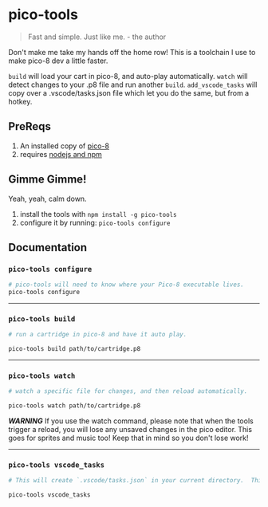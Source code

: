 # pico-tools
> Fast and simple.  Just like me.  - the author

Don't make me take my hands off the home row!
This is a toolchain I use to make pico-8 dev a little faster.

`build` will load your cart in pico-8, and auto-play automatically.
`watch` will detect changes to your .p8 file and run another `build`.
`add_vscode_tasks` will copy over a .vscode/tasks.json file which let you do the same, but from a hotkey.

## PreReqs
1. An installed copy of [pico-8](https://www.lexaloffle.com/)
2. requires [nodejs and npm](http://www.nodejs.org)

## Gimme Gimme!
Yeah, yeah, calm down.
1. install the tools  with `npm install -g pico-tools`
2. configure it by running: `pico-tools configure `


## Documentation

### `pico-tools configure`
```bash
# pico-tools will need to know where your Pico-8 executable lives.  
pico-tools configure
```
---

### `pico-tools build`

```bash
# run a cartridge in pico-8 and have it auto play.

pico-tools build path/to/cartridge.p8
```

---

### `pico-tools watch`

```bash
# watch a specific file for changes, and then reload automatically.

pico-tools watch path/to/cartridge.p8
```

***WARNING***  If you use the watch command, please note that when the tools trigger a reload, you will lose any unsaved changes in the pico editor.  This goes for sprites and music too!  Keep that in mind so you don't lose work!

---

### `pico-tools vscode_tasks`
```bash
# This will create `.vscode/tasks.json` in your current directory.  This lets me hit `cntrl+shift+b` and activate one of the tools.

pico-tools vscode_tasks
```
